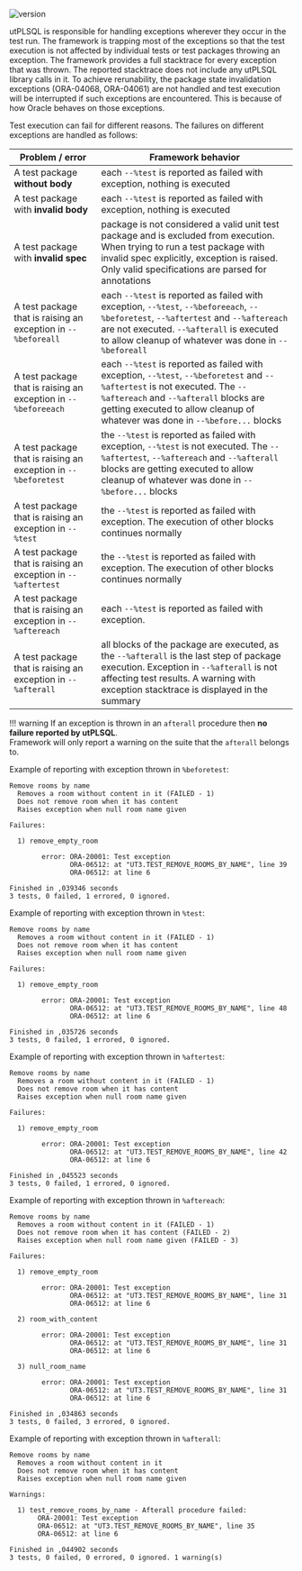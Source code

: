 ![version](https://img.shields.io/badge/version-v3.1.14.4182--develop-blue.svg)

utPLSQL is responsible for handling exceptions wherever they occur in the test run. The framework is trapping most of the exceptions so that the test execution is not affected by individual tests or test packages throwing an exception.
The framework provides a full stacktrace for every exception that was thrown. The reported stacktrace does not include any utPLSQL library calls in it.
To achieve rerunability, the package state invalidation exceptions (ORA-04068, ORA-04061) are not handled and test execution will be interrupted if such exceptions are encountered. This is because of how Oracle behaves on those exceptions.

Test execution can fail for different reasons. The failures on different exceptions are handled as follows:

| Problem /  error                                               | Framework behavior                                                                                                                                                                                                                                  | 
|----------------------------------------------------------------|-----------------------------------------------------------------------------------------------------------------------------------------------------------------------------------------------------------------------------------------------------|
| A test package **without body**                                | each `--%test` is reported as failed with exception, nothing is executed                                                                                                                                                                            |
| A test package with **invalid body**                           | each `--%test` is reported as failed with exception, nothing is executed                                                                                                                                                                            |
| A test package with **invalid spec**                           | package is not considered a valid unit test package and is excluded from execution. When trying to run a test package with invalid spec explicitly, exception is raised. Only valid specifications are parsed for annotations                       | 
| A test package that is raising an exception in `--%beforeall`  | each `--%test` is reported as failed with exception, `--%test`, `--%beforeeach`, `--%beforetest`, `--%aftertest` and `--%aftereach` are not executed. `--%afterall` is executed to allow cleanup of whatever was done in `--%beforeall`             |
| A test package that is raising an exception in `--%beforeeach` | each `--%test` is reported as failed with exception, `--%test`, `--%beforetest` and `--%aftertest` is not executed. The `--%aftereach` and `--%afterall` blocks are getting executed to allow cleanup of whatever was done in `--%before...` blocks |
| A test package that is raising an exception in `--%beforetest` | the `--%test` is reported as failed  with exception, `--%test` is not executed. The `--%aftertest`, `--%aftereach` and `--%afterall` blocks are getting executed to allow cleanup of whatever was done in `--%before...` blocks                     |
| A test package that is raising an exception in `--%test`       | the `--%test` is reported as failed with exception. The execution of other blocks continues normally                                                                                                                                                |
| A test package that is raising an exception in `--%aftertest`  | the `--%test` is reported as failed with exception. The execution of other blocks continues normally                                                                                                                                                |
| A test package that is raising an exception in `--%aftereach`  | each `--%test` is reported as failed with exception.                                                                                                                                                                                                |
| A test package that is raising an exception in `--%afterall`   | all blocks of  the package are executed, as the `--%afterall` is the last step of package execution. Exception in `--%afterall` is not affecting test results. A warning with exception stacktrace is displayed in the summary                      |


!!! warning
    If an exception is thrown in an `afterall` procedure then **no failure reported by utPLSQL**.<br>
    Framework will only report a warning on the suite that the `afterall` belongs to.

Example of reporting with exception thrown in `%beforetest`:
````
Remove rooms by name
  Removes a room without content in it (FAILED - 1)
  Does not remove room when it has content
  Raises exception when null room name given
 
Failures:
 
  1) remove_empty_room
        
        error: ORA-20001: Test exception
               ORA-06512: at "UT3.TEST_REMOVE_ROOMS_BY_NAME", line 39
               ORA-06512: at line 6
       
Finished in ,039346 seconds
3 tests, 0 failed, 1 errored, 0 ignored.
````

Example of reporting with exception thrown in `%test`:
```
Remove rooms by name
  Removes a room without content in it (FAILED - 1)
  Does not remove room when it has content
  Raises exception when null room name given
 
Failures:
 
  1) remove_empty_room
        
        error: ORA-20001: Test exception
               ORA-06512: at "UT3.TEST_REMOVE_ROOMS_BY_NAME", line 48
               ORA-06512: at line 6
       
Finished in ,035726 seconds
3 tests, 0 failed, 1 errored, 0 ignored.
```

Example of reporting with exception thrown in `%aftertest`:
```
Remove rooms by name
  Removes a room without content in it (FAILED - 1)
  Does not remove room when it has content
  Raises exception when null room name given
 
Failures:
 
  1) remove_empty_room
        
        error: ORA-20001: Test exception
               ORA-06512: at "UT3.TEST_REMOVE_ROOMS_BY_NAME", line 42
               ORA-06512: at line 6
       
Finished in ,045523 seconds
3 tests, 0 failed, 1 errored, 0 ignored.
```

Example of reporting with exception thrown in `%aftereach`:
```
Remove rooms by name
  Removes a room without content in it (FAILED - 1)
  Does not remove room when it has content (FAILED - 2)
  Raises exception when null room name given (FAILED - 3)
 
Failures:
 
  1) remove_empty_room
        
        error: ORA-20001: Test exception
               ORA-06512: at "UT3.TEST_REMOVE_ROOMS_BY_NAME", line 31
               ORA-06512: at line 6
       
  2) room_with_content
        
        error: ORA-20001: Test exception
               ORA-06512: at "UT3.TEST_REMOVE_ROOMS_BY_NAME", line 31
               ORA-06512: at line 6
       
  3) null_room_name
        
        error: ORA-20001: Test exception
               ORA-06512: at "UT3.TEST_REMOVE_ROOMS_BY_NAME", line 31
               ORA-06512: at line 6
       
Finished in ,034863 seconds
3 tests, 0 failed, 3 errored, 0 ignored.
```

Example of reporting with exception thrown in `%afterall`:
```
Remove rooms by name
  Removes a room without content in it
  Does not remove room when it has content
  Raises exception when null room name given
 
Warnings:
 
  1) test_remove_rooms_by_name - Afterall procedure failed: 
       ORA-20001: Test exception
       ORA-06512: at "UT3.TEST_REMOVE_ROOMS_BY_NAME", line 35
       ORA-06512: at line 6
 
Finished in ,044902 seconds
3 tests, 0 failed, 0 errored, 0 ignored. 1 warning(s)
```
